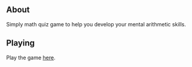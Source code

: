 ## About

Simply math quiz game to help you develop your mental arithmetic skills.

## Playing

Play the game [here](https://mf-coder.github.io/quick-maths/).
